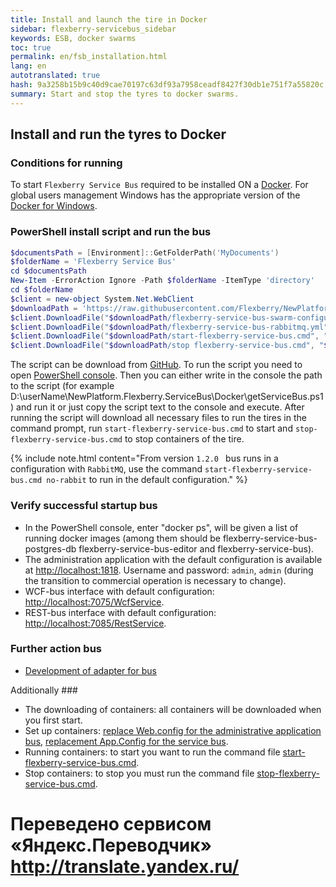 ```yaml
--- 
title: Install and launch the tire in Docker 
sidebar: flexberry-servicebus_sidebar 
keywords: ESB, docker swarms 
toc: true 
permalink: en/fsb_installation.html 
lang: en 
autotranslated: true 
hash: 9a3258b15b9c40d9cae70197c63df93a7958ceadf8427f30db1e751f7a55820c 
summary: Start and stop the tyres to docker swarms. 
--- 
```


## Install and run the tyres to Docker 

### Conditions for running 

To start `Flexberry Service Bus` required to be installed ON a [Docker](https://docs.docker.com). For global users management Windows has the appropriate version of the [Docker for Windows](https://docs.docker.com/docker-for-windows/install/). 

### PowerShell install script and run the bus 

```powershell
$documentsPath = [Environment]::GetFolderPath('MyDocuments')
$folderName = 'Flexberry Service Bus'
cd $documentsPath
New-Item -ErrorAction Ignore -Path $folderName -ItemType 'directory'
cd $folderName
$client = new-object System.Net.WebClient
$downloadPath = 'https://raw.githubusercontent.com/Flexberry/NewPlatform.Flexberry.ServiceBus/develop/Docker' 
$client.DownloadFile("$downloadPath/flexberry-service-bus-swarm-configuration.yml", "$pwd\flexberry-service-bus-swarm-configuration.yml")
$client.DownloadFile("$downloadPath/flexberry-service-bus-rabbitmq.yml", "$pwd\flexberry-service-bus-rabbitmq.yml")
$client.DownloadFile("$downloadPath/start-flexberry-service-bus.cmd", "$pwd\start-flexberry-service-bus.cmd")
$client.DownloadFile("$downloadPath/stop flexberry-service-bus.cmd", "$pwd\stop-flexberry-service-bus.cmd")
``` 

The script can be download from [GitHub](https://raw.githubusercontent.com/Flexberry/NewPlatform.Flexberry.ServiceBus/develop/Docker/getServiceBus.ps1). 
To run the script you need to open [PowerShell console](https://docs.microsoft.com/ru-ru/powershell/scripting/setup/starting-windows-powershell?view=powershell-6). Then you can either write in the console the path to the script (for example D:\userName\NewPlatform.Flexberry.ServiceBus\Docker\getServiceBus.ps1) and run it or just copy the script text to the console and execute. 
After running the script will download all necessary files to run the tires in the command prompt, run `start-flexberry-service-bus.cmd` to start and `stop-flexberry-service-bus.cmd` to stop containers of the tire. 

{% include note.html content="From version `1.2.0 ` bus runs in a configuration with `RabbitMQ`, use the command `start-flexberry-service-bus.cmd no-rabbit` to run in the default configuration." %} 

### Verify successful startup bus 

* In the PowerShell console, enter "docker ps", will be given a list of running docker images (among them should be flexberry-service-bus-postgres-db flexberry-service-bus-editor and flexberry-service-bus). 
* The administration application with the default configuration is available at <http://localhost:1818>. Username and password: `admin`, `admin` (during the transition to commercial operation is necessary to change). 
* WCF-bus interface with default configuration: <http://localhost:7075/WcfService>. 
* REST-bus interface with default configuration: <http://localhost:7085/RestService>. 

### Further action bus 

* [Development of adapter for bus](fsb_adapters.html) 

Additionally ### 

* The downloading of containers: all containers will be downloaded when you first start. 
* Set up containers: 
[replace Web.config for the administrative application bus](fsb_editor.html), [replacement App.Config for the service bus](fsb_service.html). 
* Running containers: 
to start you want to run the command file [start-flexberry-service-bus.cmd](https://github.com/Flexberry/NewPlatform.Flexberry.ServiceBus/blob/develop/Docker/start-flexberry-service-bus.cmd).
* Stop containers: 
to stop you must run the command file [stop-flexberry-service-bus.cmd](https://github.com/Flexberry/NewPlatform.Flexberry.ServiceBus/blob/develop/Docker/stop-flexberry-service-bus.cmd). 



 # Переведено сервисом «Яндекс.Переводчик» http://translate.yandex.ru/